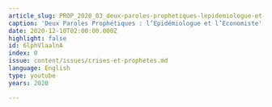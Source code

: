 ```yaml
---
article_slug: PROP_2020_03_deux-paroles-prophetiques-lepidemiologue-et-leconomiste
caption: 'Deux Paroles Prophétiques : l’Epidémiologue et l’Economiste'
date: 2020-12-10T02:00:00.000Z
highlight: false
id: 6lphVlaalnA
index: 0
issue: content/issues/crises-et-prophetes.md
language: English
type: youtube
years: 2020

---
```

